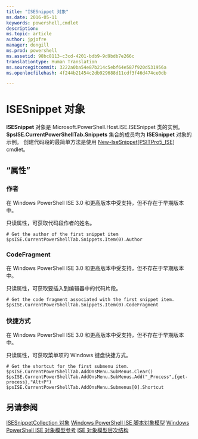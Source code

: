 ```yaml
---
title: "ISESnippet 对象"
ms.date: 2016-05-11
keywords: powershell,cmdlet
description: 
ms.topic: article
author: jpjofre
manager: dongill
ms.prod: powershell
ms.assetid: 98bc8113-c3cd-4201-bdb9-9d9bdb7e266c
translationtype: Human Translation
ms.sourcegitcommit: 3222a0ba54e87b214c5ebf64e587f920d531956a
ms.openlocfilehash: 4f244b21454c2db929688d11cdf3f46d474ce0db

---
```


# ISESnippet 对象
  **ISESnippet** 对象是 Microsoft.PowerShell.Host.ISE.ISESnippet 类的实例。 **$psISE.CurrentPowerShellTab.Snippets** 集合的成员均为 **ISESnippet** 对象的示例。 创建代码段的最简单方法是使用 [New-IseSnippet&#91;PSITPro5_ISE&#93;](https://technet.microsoft.com/en-us/library/0a6339a3-2683-4a8e-8929-90ad9a95c3e0) cmdlet。

## “属性”

###  <a name="DisplayName"></a> 作者
  在 Windows PowerShell ISE 3.0 和更高版本中受支持，但不存在于早期版本中。 

 只读属性，可获取代码段作者的姓名。

```
# Get the author of the first snippet item
$psISE.CurrentPowerShellTab.Snippets.Item(0).Author

```

###  <a name="Action"></a> CodeFragment
  在 Windows PowerShell ISE 3.0 和更高版本中受支持，但不存在于早期版本中。 

 只读属性，可获取要插入到编辑器中的代码片段。

```
# Get the code fragment associated with the first snippet item.
$psISE.CurrentPowerShellTab.Snippets.Item(0).CodeFragment

```

###  <a name="Shortcut"></a> 快捷方式
  在 Windows PowerShell ISE 3.0 和更高版本中受支持，但不存在于早期版本中。 

 只读属性，可获取菜单项的 Windows 键盘快捷方式。

```
# Get the shortcut for the first submenu item.
$psISE.CurrentPowerShellTab.AddOnsMenu.SubMenus.Clear()
$psISE.CurrentPowerShellTab.AddOnsMenu.SubMenus.Add("_Process",{get-process},"Alt+P")
$psISE.CurrentPowerShellTab.AddOnsMenu.Submenus[0].Shortcut
```

## 另请参阅
 [ISESnippetCollection 对象](The-ISESnippetCollection-Object.md) 
 [Windows PowerShell ISE 脚本对象模型](The-Windows-PowerShell-ISE-Scripting-Object-Model.md) 
 [Windows PowerShell ISE 对象模型参考](Windows-PowerShell-ISE-Object-Model-Reference.md) 
 [ISE 对象模型层次结构](The-ISE-Object-Model-Hierarchy.md)

  



<!--HONumber=Aug16_HO4-->


